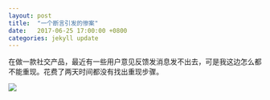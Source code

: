 ```yaml
---
layout: post
title:  "一个断言引发的惨案"
date:   2017-06-25 17:00:00 +0800
categories: jekyll update
---
```



在做一款社交产品，最近有一些用户意见反馈发消息发不出去，可是我这边怎么都不能重现。花费了两天时间都没有找出重现步骤。







![](http://7xsgjm.com1.z0.glb.clouddn.com/img/39E62418-8E85-4995-B8B8-6D56C6509048.png)

